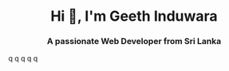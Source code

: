 <h1 align="center">Hi 👋, I'm Geeth Induwara</h1>
<h3 align="center">A passionate Web Developer from Sri Lanka</h3>

q
q
q
q
q

